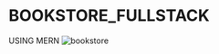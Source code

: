 # BOOKSTORE_FULLSTACK
USING MERN
![bookstore](https://github.com/SUMAREDDY2003/BOOKSTORE_FULLSTACK/assets/130961098/e6403e34-0572-4ebb-bed9-83ed29ed27be)
